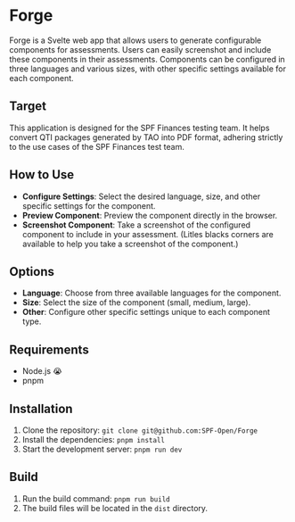 # Forge

Forge is a Svelte web app that allows users to generate configurable components for assessments. Users can easily screenshot and include these components in their assessments. Components can be configured in three languages and various sizes, with other specific settings available for each component.

## Target

This application is designed for the SPF Finances testing team. It helps convert QTI packages generated by TAO into PDF format, adhering strictly to the use cases of the SPF Finances test team.

## How to Use

- **Configure Settings**: Select the desired language, size, and other specific settings for the component.
- **Preview Component**: Preview the component directly in the browser.
- **Screenshot Component**: Take a screenshot of the configured component to include in your assessment. (Litles blacks corners are available to help you take a screenshot of the component.)

## Options

- **Language**: Choose from three available languages for the component.
- **Size**: Select the size of the component (small, medium, large).
- **Other**: Configure other specific settings unique to each component type.

## Requirements

- Node.js 😭
- pnpm

## Installation

1. Clone the repository: `git clone git@github.com:SPF-Open/Forge`
2. Install the dependencies: `pnpm install`
3. Start the development server: `pnpm run dev`

## Build

1. Run the build command: `pnpm run build`
2. The build files will be located in the `dist` directory.
